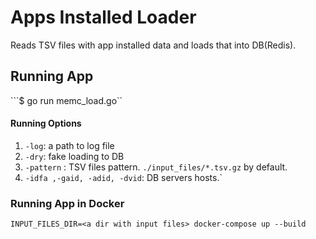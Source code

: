 # Apps Installed Loader
Reads TSV files with app installed data and loads that into DB(Redis). 

## Running App

```$ go run memc_load.go``

#### Running Options

1) ```-log```: a path to log file
2) ```-dry```: fake loading to DB
3) ```-pattern``` : TSV files pattern. ```./input_files/*.tsv.gz``` by default.
4) ```-idfa ,-gaid, -adid, -dvid```: DB servers hosts.`

### Running App in Docker

```INPUT_FILES_DIR=<a dir with input files> docker-compose up --build```


